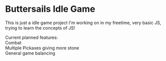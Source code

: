# Buttersails Idle Game

This is just a idle game project I'm working on in my freetime, very basic JS, trying to learn the concepts of JS!

Current planned features:  
Combat  
Multiple Pickaxes giving more stone  
General game balancing

